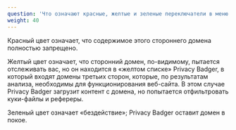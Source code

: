 ```yaml
---
question: 'Что означают красные, желтые и зеленые переключатели в меню Privacy Badger?'
weight: 40
---
```


Красный цвет означает, что содержимое этого стороннего домена полностью запрещено.

Желтый цвет означает, что сторонний домен, по-видимому, пытается отслеживать вас, но он находится в «желтом списке» Privacy Badger, в который входят домены третьих сторон, которые, по результатам анализа, необходимы для функционирования веб-сайта. В этом случае Privacy Badger загрузит контент с домена, но попытается отфильтровать куки-файлы и рефереры.

Зеленый цвет означает «бездействие»; Privacy Badger оставит домен в покое.
